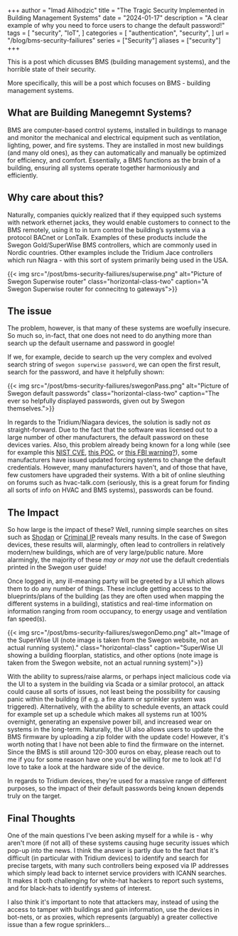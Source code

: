 +++
author = "Imad Alihodzic"
title = "The Tragic Security Implemented in Building Management Systems"
date = "2024-01-17"
description = "A clear example of why you need to force users to change the default password!"
tags = [
    "security",
    "IoT",
]
categories = [
    "authentication",
    "security",
]
url = "/blog/bms-security-failiures"
series = ["Security"]
aliases = ["security"]
+++

This is a post which dicusses BMS (building management systems), and the horrible state of their security. 

<!--more-->

More specifically, this will be a post which focuses on BMS - building management systems.

## What are Building Manegemnt Systems?

BMS are computer-based control systems, installed in buildings to manage and monitor the mechanical and electrical equipment such as ventilation, lighting, power, and fire systems. They are installed in most new buildings (and many old ones), as they can automatically and manually be optimized for efficiency, and comfort. Essentially, a BMS functions as the brain of a building, ensuring all systems operate together harmoniously and efficiently.


## Why care about this?

Naturally, companies quickly realized that if they equipped such systems with network ethernet jacks, they would enable customers to connect to the BMS remotely, using it to in turn control the building’s systems via a protocol BACnet or LonTalk. 
Examples of these products include the Swegon Gold/SuperWise BMS controllers, which are commonly used in Nordic countries. Other examples include the Tridium Jace controllers which run Niagra - with this sort of system primarily being used in the USA. 

{{< img src="/post/bms-security-failiures/superwise.png" alt="Picture of Swegon Superwise router" class="horizontal-class-two" caption="A Swegon Superwise router for connecitng to gateways">}}

## The issue 

The problem, however, is that many of these systems are woefully insecure. So much so, in-fact, that one does not need to do anything more than search up the default username and password in google!

If we, for example, decide to search up the very complex and evolved search string of `swegon superwise password`, we can open the first result, search for the password, and have it helpfully shown:

{{< img src="/post/bms-security-failiures/swegonPass.png" alt="Picture of Swegon default passwords" class="horizontal-class-two" caption="The ever so helpfully displayed passwords, given out by Swegon themselves.">}}

In regards to the Tridium/Niagara devices, the solution is sadly not *as* straight-forward. Due to the fact that the software was licensed out to a large number of other manufacturers, the default password on these devices varies. Also, this problem already being known for a long while (see for example this [NIST CVE](https://nvd.nist.gov/vuln/detail/CVE-2017-16744), [this POC](https://github.com/GainSec/CVE-2017-16744-and-CVE-2017-16748-Tridium-Niagara), or [this FBI warning?](https://cyberscoop.com/fox-protocol-fbi-warning-port-1911-ics-security/)), some manufacturers have issued updated forcing systems to change the default credentials. 
However, many manufacturers haven't, and of those that have, few customers have upgraded their systems. With a bit of online sleuthing on forums such as hvac-talk.com (seriously, this is a great forum for finding all sorts of info on HVAC and BMS systems), passwords can be found. 

## The Impact

So how large is the impact of these? Well, running simple searches on sites such as [Shodan](https://shodan.io) or [Criminal IP](https://criminalip.io) reveals many results. 
In the case of Swegon devices, these results will, alarmingly, often lead to controllers in relatively modern/new buildings, which are of very large/public nature. More alarmingly, the majority of these *may or may not* use the default credentials printed in the Swegon user guide! 

Once logged in, any ill-meaning party will be greeted by a UI which allows them to do any number of things. These include getting access to the blueprints/plans of the building (as they are often used when mapping the different systems in a building), statistics and real-time information on information ranging from room occupancy, to energy usage and ventilation fan speed(s). 

{{< img src="/post/bms-security-failiures/swegonDemo.png" alt="Image of the SuperWise UI (note image is taken from the Swegon website, not an actual running system)." class="horizontal-class" caption="SuperWise UI showing a building floorplan, statistics, and other options (note image is taken from the Swegon website, not an actual running system)">}}

With the ability to supress/raise alarms, or perhaps inject malicious code via the UI to a system in the building via Scada or a similar protocol, an attack could cause all sorts of issues, not least being the possibility for causing panic within the building (if e.g. a fire alarm or sprinkler system was triggered). Alternatively, with the ability to schedule events, an attack could for example set up a schedule which makes all systems run at 100% overnight, generating an expensive power bill, and increased wear on systems in the long-term. 
Naturally, the UI also allows users to update the BMS firmware by uploading a zip folder with the update code! However, it's worth noting that I have not been able to find the firmware on the internet. Since the BMS is still around 120-300 euros on ebay, please reach out to me if you for some reason have one you'd be willing for me to look at! I'd love to take a look at the hardware side of the device. 

In regards to Tridium devices, they're used for a massive range of different purposes, so the impact of their default passwords being known depends truly on the target.   

## Final Thoughts

One of the main questions I've been asking myself for a while is - why aren't more (if not all) of these systems causing huge security issues which pop-up into the news. I think the answer is partly due to the fact that it's difficult (in particular with Tridium devices) to identify and search for precise targets, with many such controllers being exposed via IP addresses which simply lead back to internet service providers with ICANN searches. It makes it both challenging for white-hat hackers to report such systems, and for black-hats to identify systems of interest.

I also think it's important to note that attackers may, instead of using the access to tamper with buildings and gain information, use the devices in bot-nets, or as proxies, which represents (arguably) a greater collective issue than a few rogue sprinklers...
